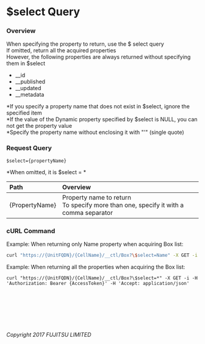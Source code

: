 # \$select  Query

### Overview

When specifying the property to return, use the \$ select query<br>
If omitted, return all the acquired properties<br>
However, the following properties are always returned without specifying them in \$select

* __id
* __published
* __updated
* __metadata

\*If you specify a property name that does not exist in \$select, ignore the specified item<br>
\*If the value of the Dynamic property specified by \$select is NULL, you can not get the property value<br>
\*Specify the property name without enclosing it with "'" (single quote)

### Request Query

```
$select={propertyName}
```

\*When omitted, it is \$select = *

| Path<br>           | Overview<br>                                                                               |
|:-- |:-- |
| {PropertyName}<br> | Property name to return<br>To specify more than one, specify it with a comma separator<br> |

### cURL Command

Example: When returning only Name property when acquiring Box list:

```sh
curl "https://{UnitFQDN}/{CellName}/__ctl/Box?\$select=Name" -X GET -i -H 'Authorization: Bearer {AccessToken}' -H 'Accept: application/json'
```

Example: When returning all the properties when acquiring the Box list:

```
curl "https://{UnitFQDN}/{CellName}/__ctl/Box?\$select=*" -X GET -i -H 'Authorization: Bearer {AccessToken}' -H 'Accept: application/json'
```

<br><br><br><br><br>

###### Copyright 2017 FUJITSU LIMITED